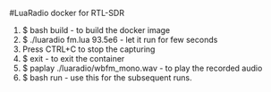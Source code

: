 #LuaRadio docker for RTL-SDR

1) $ bash build - to build the docker image
2) $ ./luaradio fm.lua 93.5e6 - let it run for few seconds
3) Press CTRL+C to stop the capturing
4) $ exit - to exit the container  
5) $ paplay ./luaradio/wbfm_mono.wav - to play the recorded audio
6) $ bash run - use this for the subsequent runs.
